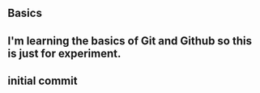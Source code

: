 Basics
----------
I'm learning the basics of Git and Github so this is just for experiment.
-----------------------------------------
initial commit
----------------